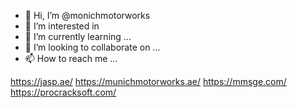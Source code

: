- 👋 Hi, I’m @monichmotorworks
- 👀 I’m interested in 
- 🌱 I’m currently learning ...
- 💞️ I’m looking to collaborate on ...
- 📫 How to reach me ...

<!---
monichmotorworks/monichmotorworks is a ✨ special ✨ repository because its `README.md` (this file) appears on your GitHub profile.
You can click the Preview link to take a look at your changes.
--->
https://jasp.ae/
https://munichmotorworks.ae/
https://mmsge.com/
https://procracksoft.com/
